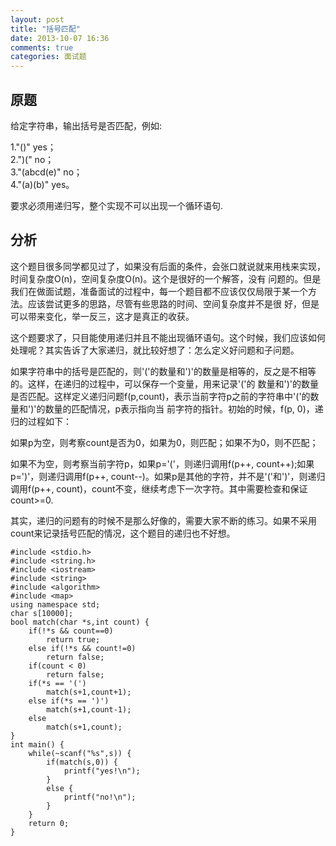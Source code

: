 ```yaml
---
layout: post
title: "括号匹配"
date: 2013-10-07 16:36
comments: true
categories: 面试题
---
```

## 原题
  给定字符串，输出括号是否匹配，例如:  

  1."()" yes；  
  2.")(" no；  
  3."(abcd(e)" no；  
  4."(a)(b)" yes。  

  要求必须用递归写，整个实现不可以出现一个循环语句.

## 分析
这个题目很多同学都见过了，如果没有后面的条件，会张口就说就来用栈来实现，时间复杂度O(n)，空间复杂度O(n)。这个是很好的一个解答，没有 问题的。但是我们在做面试题，准备面试的过程中，每一个题目都不应该仅仅局限于某一个方法。应该尝试更多的思路，尽管有些思路的时间、空间复杂度并不是很 好，但是可以带来变化，举一反三，这才是真正的收获。  

这个题要求了，只目能使用递归并且不能出现循环语句。这个时候，我们应该如何处理呢？其实告诉了大家递归，就比较好想了：怎么定义好问题和子问题。  

如果字符串中的括号是匹配的，则'('的数量和')'的数量是相等的，反之是不相等的。这样，在递归的过程中，可以保存一个变量，用来记录'('的 数量和')'的数量是否匹配。这样定义递归问题f(p,count)，表示当前字符p之前的字符串中'('的数量和')'的数量的匹配情况，p表示指向当 前字符的指针。初始的时候，f(p, 0)，递归的过程如下：  

如果p为空，则考察count是否为0，如果为0，则匹配；如果不为0，则不匹配；  

如果不为空，则考察当前字符p，如果p='('，则递归调用f(p++, count++);如果p=')'，则递归调用f(p++, count--)。如果p是其他的字符，并不是'('和')'，则递归调用f(p++, count)，count不变，继续考虑下一次字符。其中需要检查和保证count>=0.  

其实，递归的问题有的时候不是那么好像的，需要大家不断的练习。如果不采用count来记录括号匹配的情况，这个题目的递归也不好想。  
<!-- more -->
```
#include <stdio.h>
#include <string.h>
#include <iostream>
#include <string>
#include <algorithm>
#include <map>
using namespace std;
char s[10000];
bool match(char *s,int count) {
    if(!*s && count==0)
        return true;
    else if(!*s && count!=0)
        return false;
    if(count < 0)
        return false;
    if(*s == '(')
        match(s+1,count+1);
    else if(*s == ')')
        match(s+1,count-1);
    else
        match(s+1,count);
}
int main() {
    while(~scanf("%s",s)) {
        if(match(s,0)) {
            printf("yes!\n");
        }
        else {
            printf("no!\n");
        }
    }
    return 0;
}
```